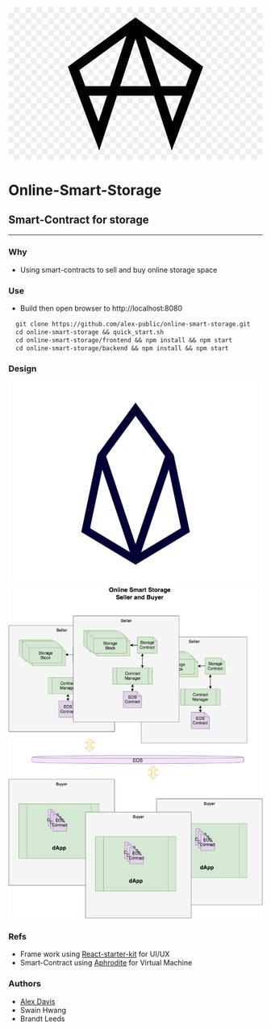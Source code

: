 ![oss-icon](./assets/oss-icon.png)
# Online-Smart-Storage 
## Smart-Contract for storage
----------------------
### Why

- Using smart-contracts to sell and buy online storage space

### Use

- Build then open browser to http://localhost:8080

```
  git clone https://github.com/alex-public/online-smart-storage.git
  cd online-smart-storage && quick_start.sh
  cd online-smart-storage/frontend && npm install && npm start
  cd online-smart-storage/backend && npm install && npm start
```

### Design
![eos](./assets/eos-icon.png)
![seller and buyer](./assets/Online-Smart-Storage.png)

### Refs
- Frame work using [React-starter-kit](https://github.com/kriasoft/react-starter-kit) for UI/UX
- Smart-Contract using [Aphrodite](https://github.com/airbnb/hypernova) for Virtual Machine

### Authors
- [Alex Davis](https://www.alex2006hw.com/)
- Swain Hwang
- Brandt Leeds
